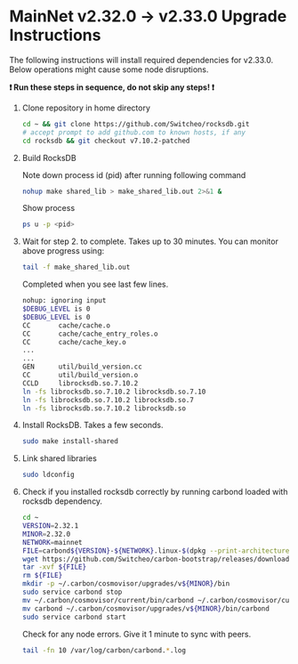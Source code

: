 # MainNet v2.32.0 -> v2.33.0 Upgrade Instructions

The following instructions will install required dependencies for v2.33.0. Below operations might cause some node disruptions.

**:exclamation: Run these steps in sequence, do not skip any steps! :exclamation:**

1. Clone repository in home directory

    ```bash
    cd ~ && git clone https://github.com/Switcheo/rocksdb.git
    # accept prompt to add github.com to known hosts, if any
    cd rocksdb && git checkout v7.10.2-patched
    ```

2. Build RocksDB

    Note down process id (pid) after running following command
    ```bash
    nohup make shared_lib > make_shared_lib.out 2>&1 &
    ```

    Show process
    ```bash
    ps u -p <pid>
    ```

3. Wait for step 2. to complete. Takes up to 30 minutes. You can monitor above progress using:

    ```bash
    tail -f make_shared_lib.out
    ```

    Completed when you see last few lines.
    ```bash
    nohup: ignoring input
    $DEBUG_LEVEL is 0
    $DEBUG_LEVEL is 0
    CC       cache/cache.o
    CC       cache/cache_entry_roles.o
    CC       cache/cache_key.o
    ...
    ...
    GEN      util/build_version.cc
    CC       util/build_version.o
    CCLD     librocksdb.so.7.10.2
    ln -fs librocksdb.so.7.10.2 librocksdb.so.7.10
    ln -fs librocksdb.so.7.10.2 librocksdb.so.7
    ln -fs librocksdb.so.7.10.2 librocksdb.so
    ```

4. Install RocksDB. Takes a few seconds.

    ```bash
    sudo make install-shared
    ```

5. Link shared libraries

    ```bash
    sudo ldconfig
    ```

6. Check if you installed rocksdb correctly by running carbond loaded with rocksdb dependency.

    ```bash
    cd ~
    VERSION=2.32.1
    MINOR=2.32.0
    NETWORK=mainnet
    FILE=carbond${VERSION}-${NETWORK}.linux-$(dpkg --print-architecture).tar.gz
    wget https://github.com/Switcheo/carbon-bootstrap/releases/download/v${VERSION}/${FILE}
    tar -xvf ${FILE}
    rm ${FILE}
    mkdir -p ~/.carbon/cosmovisor/upgrades/v${MINOR}/bin
    sudo service carbond stop
    mv ~/.carbon/cosmovisor/current/bin/carbond ~/.carbon/cosmovisor/current/bin/carbond.bak
    mv carbond ~/.carbon/cosmovisor/upgrades/v${MINOR}/bin/carbond
    sudo service carbond start
    ```

    Check for any node errors. Give it 1 minute to sync with peers.
    ```bash
    tail -fn 10 /var/log/carbon/carbond.*.log
    ```
